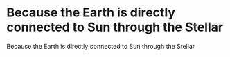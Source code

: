 # Because the Earth is directly connected to Sun through the Stellar

Because the Earth is directly connected to Sun through the Stellar